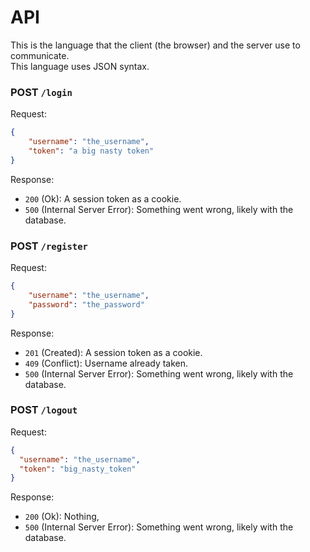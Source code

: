 # API
This is the language that the client (the browser) and the server use to communicate.\
This language uses JSON syntax.

### POST `/login`
Request:
```json
{
    "username": "the_username",
    "token": "a big nasty token"
}
```
Response:
- `200` (Ok): A session token as a cookie.
- `500` (Internal Server Error): Something went wrong, likely with the database.

### POST `/register`
Request:
```json
{
    "username": "the_username",
    "password": "the_password"
}
```
Response:
- `201` (Created): A session token as a cookie.
- `409` (Conflict): Username already taken.
- `500` (Internal Server Error): Something went wrong, likely with the database.


### POST `/logout`
Request:
```json
{
  "username": "the_username",
  "token": "big_nasty_token"
}
```
Response:
- `200` (Ok): Nothing,
- `500` (Internal Server Error): Something went wrong, likely with the database.
